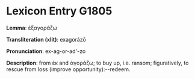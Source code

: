 # Lexicon Entry G1805

**Lemma**: ἐξαγοράζω

**Transliteration (xlit)**: exagorázō

**Pronunciation**: ex-ag-or-ad'-zo

**Description**:
from ἐκ and ἀγοράζω; to buy up, i.e. ransom; figuratively, to rescue from loss (improve opportunity):--redeem.
